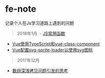 # fe-note
记录个人在Js学习道路上遇到的问题

> 2018年1月
  - <a href="https://github.com/mvpzx/fe-note/issues/4">JS常用函数</a>
  - <a href="https://github.com/mvpzx/fe-note/issues/3">Vue使用TypeScript和vue-class-component</a>
  - <a href="https://github.com/mvpzx/fe-note/issues/2">Vue配置svg-sprite-loader以使用svg图标</a>
  
> 2017年12月

  - <a href="https://github.com/mvpzx/fe-note/issues/1">数组深浅拷贝问题引发的思考</a>

